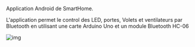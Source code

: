 Application Android de SmartHome.

L'application permet le control des LED, portes, Volets et ventilateurs par Bluetooth en utilisant une carte Arduino Uno et un module Bluetooth HC-06


![img](https://drive.google.com/file/d/1TUADpdqOFOustTIwKEBAEt1uuTKwxPhF/view)
